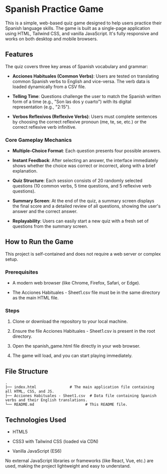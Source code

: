 # Spanish Practice Game

This is a simple, web-based quiz game designed to help users practice their Spanish language skills. The game is built as a single-page application using HTML, Tailwind CSS, and vanilla JavaScript. It's fully responsive and works on both desktop and mobile browsers.

## Features

The quiz covers three key areas of Spanish vocabulary and grammar:

- **Acciones Habituales (Common Verbs)**: Users are tested on translating common Spanish verbs to English and vice-versa. The verb data is loaded dynamically from a CSV file.

- **Telling Time**: Questions challenge the user to match the Spanish written form of a time (e.g., "Son las dos y cuarto") with its digital representation (e.g., "2:15").

- **Verbos Reflexivos (Reflexive Verbs)**: Users must complete sentences by choosing the correct reflexive pronoun (me, te, se, etc.) or the correct reflexive verb infinitive.

### Core Gameplay Mechanics

- **Multiple-Choice Format**: Each question presents four possible answers.

- **Instant Feedback**: After selecting an answer, the interface immediately shows whether the choice was correct or incorrect, along with a brief explanation.

- **Quiz Structure**: Each session consists of 20 randomly selected questions (10 common verbs, 5 time questions, and 5 reflexive verb questions).

- **Summary Screen**: At the end of the quiz, a summary screen displays the final score and a detailed review of all questions, showing the user's answer and the correct answer.

- **Replayability**: Users can easily start a new quiz with a fresh set of questions from the summary screen.

## How to Run the Game

This project is self-contained and does not require a web server or complex setup.

### Prerequisites

- A modern web browser (like Chrome, Firefox, Safari, or Edge).

- The Acciones Habituales - Sheet1.csv file must be in the same directory as the main HTML file.

### Steps

1. Clone or download the repository to your local machine.

2. Ensure the file Acciones Habituales - Sheet1.csv is present in the root directory.

3. Open the spanish_game.html file directly in your web browser.

4. The game will load, and you can start playing immediately.

## File Structure

```
.
├── index.html               # The main application file containing all HTML, CSS, and JS.
├── Acciones Habituales - Sheet1.csv  # Data file containing Spanish verbs and their English translations.
└── README.md                       # This README file.
```

## Technologies Used

- HTML5

- CSS3 with Tailwind CSS (loaded via CDN)

- Vanilla JavaScript (ES6)

No external JavaScript libraries or frameworks (like React, Vue, etc.) are used, making the project lightweight and easy to understand.

